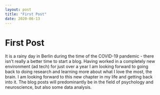 ```yaml
---
layout: post
title: "First Post"
date: 2020-06-13
---
```


# First Post
It is a rainy day in Berlin during the time of the COVID-19 pandemic - there isn't really a better time to start a blog.
Having worked in a completely new environment (ad tech) for just over a year I am looking forward to going back to doing research and
learning more about what I love the most, the brain. I am looking forward to this new chapter in my life and getting back into it.
The blog posts will predominantly be in the field of psychology and neuroscience, but also some data analysis.
